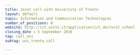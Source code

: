 ```yaml
---
title: Joint call with University of Trento
layout: default
topic: Information and Communication Technologies
number_of_positions: 0 
website: http://ict.unitn.it/application/ict_doctoral_school
closing_date : 5 September 2016
tag: call_uni
subtag: uni_trento_call

---
```

